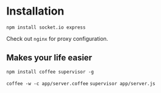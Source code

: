 # Installation

```npm install socket.io express```

Check out ```nginx``` for proxy configuration.

## Makes your life easier

```npm install coffee supervisor -g```

```coffee -w -c app/server.coffee```
```supervisor app/server.js```
